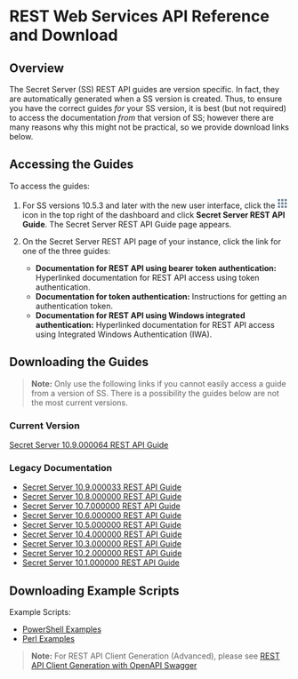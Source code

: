 [title]: # (REST Web Services API Reference and Download)
[tags]: # (API,Scripting,Download)
[priority]: # (1000)

# REST Web Services API Reference and Download

## Overview

The Secret Server (SS) REST API guides are version specific. In fact, they are automatically generated when a SS version is created. Thus, to ensure you have the correct guides *for* your SS version, it is best (but not required) to access the documentation *from* that version of SS; however there are many reasons why this might not be practical, so we provide download links below.

## Accessing the Guides

To access the guides:

1. For SS versions 10.5.3 and later with the new user interface, click the ![image-20200603115047589](images/image-20200603115047589.png) icon in the top right of the dashboard and click **Secret Server REST API Guide**. The Secret Server REST API Guide page appears.

1. On the Secret Server REST API page of your instance, click the link for one of the three guides:

   - **Documentation for REST API using bearer token authentication:** Hyperlinked documentation for REST API access using token authentication.
   - **Documentation for token authentication:** Instructions for getting an authentication token.
   - **Documentation for REST API using Windows integrated authentication:** Hyperlinked documentation for REST API access using Integrated Windows Authentication (IWA).

## Downloading the Guides

> **Note:** Only use the following links if you cannot easily access a guide from a version of SS. There is a possibility the guides below are not the most current versions.

### Current Version

[Secret Server 10.9.000064 REST API Guide](https://updates.thycotic.net/secretserver/restapiguide/10.9.64/index.html)

### Legacy Documentation

- [Secret Server 10.9.000033 REST API Guide](https://updates.thycotic.net/secretserver/restapiguide/10.9.33/index.html)
- [Secret Server 10.8.000000 REST API Guide](https://updates.thycotic.net/secretserver/restapiguide/10.8/index.html)
- [Secret Server 10.7.000000 REST API Guide](https://updates.thycotic.net/secretserver/restapiguide/10.7/index.html)
- [Secret Server 10.6.000000 REST API Guide](https://updates.thycotic.net/secretserver/restapiguide/10.6/index.html)
- [Secret Server 10.5.000000 REST API Guide](https://updates.thycotic.net/secretserver/restapiguide/10.5/index.html)
- [Secret Server 10.4.000000 REST API Guide](https://updates.thycotic.net/secretserver/restapiguide/10.4/index.html)
- [Secret Server 10.3.000000 REST API Guide](https://updates.thycotic.net/secretserver/restapiguide/10.3/index.html)
- [Secret Server 10.2.000000 REST API Guide](https://updates.thycotic.net/secretserver/restapiguide/10.2/index.html)
- [Secret Server 10.1.000000 REST API Guide](https://updates.thycotic.net/secretserver/restapiguide/10.1/index.html)

## Downloading Example Scripts

 Example Scripts:

- [PowerShell Examples](../../api-scripting/rest-api-powershell-examples/index.md)
- [Perl Examples](../../api-scripting/soap-perl-example-code/index.md)

> **Note:** For REST API Client Generation (Advanced), please see [REST API Client Generation with OpenAPI Swagger](../../api-scripting/rest-api-client-generation/index.md)
